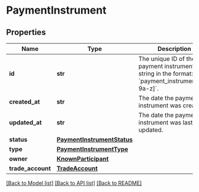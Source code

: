 # PaymentInstrument

## Properties
Name | Type | Description | Notes
------------ | ------------- | ------------- | -------------
**id** | **str** | The unique ID of the payment instrument.  A string in the format: &#x60;payment_instrument_[0-9a-z]&#x60;. | [optional] 
**created_at** | **str** | The date the payment instrument was created. | [optional] 
**updated_at** | **str** | The date the payment instrument was last updated. | [optional] 
**status** | [**PaymentInstrumentStatus**](PaymentInstrumentStatus.md) |  | [optional] 
**type** | [**PaymentInstrumentType**](PaymentInstrumentType.md) |  | [optional] 
**owner** | [**KnownParticipant**](KnownParticipant.md) |  | [optional] 
**trade_account** | [**TradeAccount**](TradeAccount.md) |  | [optional] 

[[Back to Model list]](../README.md#documentation-for-models) [[Back to API list]](../README.md#documentation-for-api-endpoints) [[Back to README]](../README.md)


